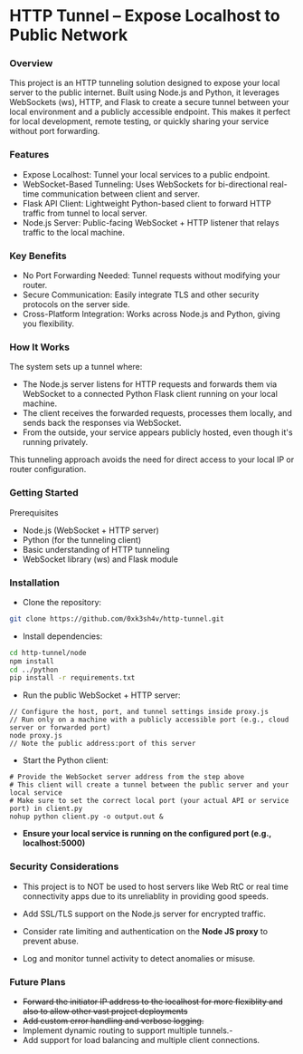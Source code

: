 # HTTP Tunnel – Expose Localhost to Public Network


### Overview

This project is an HTTP tunneling solution designed to expose your local server to the public internet. Built using Node.js and Python, it leverages WebSockets (ws), HTTP, and Flask to create a secure tunnel between your local environment and a publicly accessible endpoint. This makes it perfect for local development, remote testing, or quickly sharing your service without port forwarding.

### Features

- Expose Localhost: Tunnel your local services to a public endpoint.
- WebSocket-Based Tunneling: Uses WebSockets for bi-directional real-time communication between client and server.
- Flask API Client: Lightweight Python-based client to forward HTTP traffic from tunnel to local server.
- Node.js Server: Public-facing WebSocket + HTTP listener that relays traffic to the local machine.

### Key Benefits

- No Port Forwarding Needed: Tunnel requests without modifying your router.
- Secure Communication: Easily integrate TLS and other security protocols on the server side.
- Cross-Platform Integration: Works across Node.js and Python, giving you flexibility.

### How It Works

The system sets up a tunnel where:

- The Node.js server listens for HTTP requests and forwards them via WebSocket to a connected Python Flask client running on your local machine.
- The client receives the forwarded requests, processes them locally, and sends back the responses via WebSocket.
- From the outside, your service appears publicly hosted, even though it's running privately.

This tunneling approach avoids the need for direct access to your local IP or router configuration.
### Getting Started

Prerequisites

- Node.js (WebSocket + HTTP server)
- Python (for the tunneling client)
- Basic understanding of HTTP tunneling
- WebSocket library (ws) and Flask module

### Installation

- Clone the repository:
```bash
git clone https://github.com/0xk3sh4v/http-tunnel.git
```

- Install dependencies:
```bash
cd http-tunnel/node
npm install
cd ../python
pip install -r requirements.txt
```
- Run the public WebSocket + HTTP server:
```
// Configure the host, port, and tunnel settings inside proxy.js
// Run only on a machine with a publicly accessible port (e.g., cloud server or forwarded port)
node proxy.js
// Note the public address:port of this server
```

- Start the Python client:

```
# Provide the WebSocket server address from the step above
# This client will create a tunnel between the public server and your local service
# Make sure to set the correct local port (your actual API or service port) in client.py
nohup python client.py -o output.out &
```
- **Ensure your local service is running on the configured port (e.g., localhost:5000)**

### Security Considerations

- This project is to NOT be used to host servers like Web RtC or real time connectivity apps due to its unreliablity in providing good speeds.

- Add SSL/TLS support on the Node.js server for encrypted traffic.

- Consider rate limiting and authentication on the **Node JS proxy** to prevent abuse. 

- Log and monitor tunnel activity to detect anomalies or misuse.

### Future Plans

- ~~Forward the initiator IP address to the localhost for more flexiblity and also to allow other vast project deployments~~
- ~~Add custom error handling and verbose logging.~~
- Implement dynamic routing to support multiple tunnels.- 
- Add support for load balancing and multiple client connections.